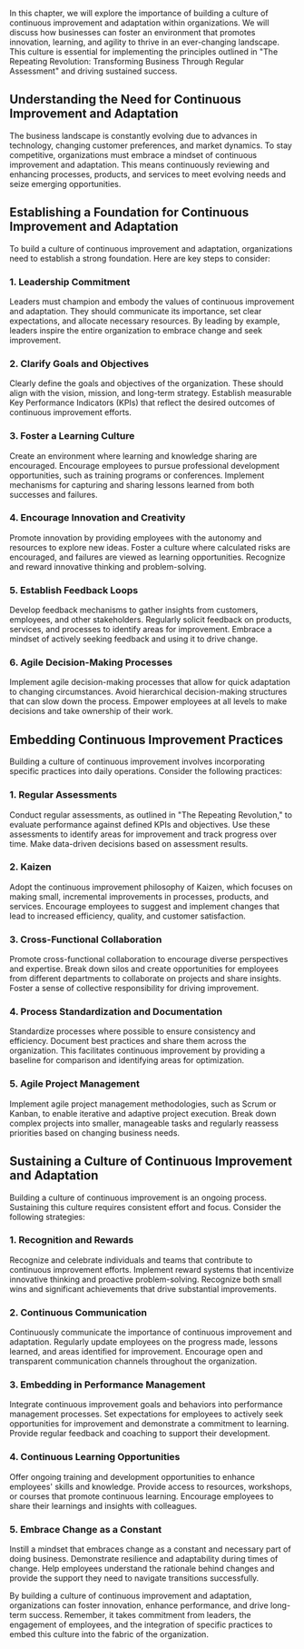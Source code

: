 
In this chapter, we will explore the importance of building a culture of continuous improvement and adaptation within organizations. We will discuss how businesses can foster an environment that promotes innovation, learning, and agility to thrive in an ever-changing landscape. This culture is essential for implementing the principles outlined in "The Repeating Revolution: Transforming Business Through Regular Assessment" and driving sustained success.

**Understanding the Need for Continuous Improvement and Adaptation**
--------------------------------------------------------------------

The business landscape is constantly evolving due to advances in technology, changing customer preferences, and market dynamics. To stay competitive, organizations must embrace a mindset of continuous improvement and adaptation. This means continuously reviewing and enhancing processes, products, and services to meet evolving needs and seize emerging opportunities.

**Establishing a Foundation for Continuous Improvement and Adaptation**
-----------------------------------------------------------------------

To build a culture of continuous improvement and adaptation, organizations need to establish a strong foundation. Here are key steps to consider:

### **1. Leadership Commitment**

Leaders must champion and embody the values of continuous improvement and adaptation. They should communicate its importance, set clear expectations, and allocate necessary resources. By leading by example, leaders inspire the entire organization to embrace change and seek improvement.

### **2. Clarify Goals and Objectives**

Clearly define the goals and objectives of the organization. These should align with the vision, mission, and long-term strategy. Establish measurable Key Performance Indicators (KPIs) that reflect the desired outcomes of continuous improvement efforts.

### **3. Foster a Learning Culture**

Create an environment where learning and knowledge sharing are encouraged. Encourage employees to pursue professional development opportunities, such as training programs or conferences. Implement mechanisms for capturing and sharing lessons learned from both successes and failures.

### **4. Encourage Innovation and Creativity**

Promote innovation by providing employees with the autonomy and resources to explore new ideas. Foster a culture where calculated risks are encouraged, and failures are viewed as learning opportunities. Recognize and reward innovative thinking and problem-solving.

### **5. Establish Feedback Loops**

Develop feedback mechanisms to gather insights from customers, employees, and other stakeholders. Regularly solicit feedback on products, services, and processes to identify areas for improvement. Embrace a mindset of actively seeking feedback and using it to drive change.

### **6. Agile Decision-Making Processes**

Implement agile decision-making processes that allow for quick adaptation to changing circumstances. Avoid hierarchical decision-making structures that can slow down the process. Empower employees at all levels to make decisions and take ownership of their work.

**Embedding Continuous Improvement Practices**
----------------------------------------------

Building a culture of continuous improvement involves incorporating specific practices into daily operations. Consider the following practices:

### **1. Regular Assessments**

Conduct regular assessments, as outlined in "The Repeating Revolution," to evaluate performance against defined KPIs and objectives. Use these assessments to identify areas for improvement and track progress over time. Make data-driven decisions based on assessment results.

### **2. Kaizen**

Adopt the continuous improvement philosophy of Kaizen, which focuses on making small, incremental improvements in processes, products, and services. Encourage employees to suggest and implement changes that lead to increased efficiency, quality, and customer satisfaction.

### **3. Cross-Functional Collaboration**

Promote cross-functional collaboration to encourage diverse perspectives and expertise. Break down silos and create opportunities for employees from different departments to collaborate on projects and share insights. Foster a sense of collective responsibility for driving improvement.

### **4. Process Standardization and Documentation**

Standardize processes where possible to ensure consistency and efficiency. Document best practices and share them across the organization. This facilitates continuous improvement by providing a baseline for comparison and identifying areas for optimization.

### **5. Agile Project Management**

Implement agile project management methodologies, such as Scrum or Kanban, to enable iterative and adaptive project execution. Break down complex projects into smaller, manageable tasks and regularly reassess priorities based on changing business needs.

**Sustaining a Culture of Continuous Improvement and Adaptation**
-----------------------------------------------------------------

Building a culture of continuous improvement is an ongoing process. Sustaining this culture requires consistent effort and focus. Consider the following strategies:

### **1. Recognition and Rewards**

Recognize and celebrate individuals and teams that contribute to continuous improvement efforts. Implement reward systems that incentivize innovative thinking and proactive problem-solving. Recognize both small wins and significant achievements that drive substantial improvements.

### **2. Continuous Communication**

Continuously communicate the importance of continuous improvement and adaptation. Regularly update employees on the progress made, lessons learned, and areas identified for improvement. Encourage open and transparent communication channels throughout the organization.

### **3. Embedding in Performance Management**

Integrate continuous improvement goals and behaviors into performance management processes. Set expectations for employees to actively seek opportunities for improvement and demonstrate a commitment to learning. Provide regular feedback and coaching to support their development.

### **4. Continuous Learning Opportunities**

Offer ongoing training and development opportunities to enhance employees' skills and knowledge. Provide access to resources, workshops, or courses that promote continuous learning. Encourage employees to share their learnings and insights with colleagues.

### **5. Embrace Change as a Constant**

Instill a mindset that embraces change as a constant and necessary part of doing business. Demonstrate resilience and adaptability during times of change. Help employees understand the rationale behind changes and provide the support they need to navigate transitions successfully.

By building a culture of continuous improvement and adaptation, organizations can foster innovation, enhance performance, and drive long-term success. Remember, it takes commitment from leaders, the engagement of employees, and the integration of specific practices to embed this culture into the fabric of the organization.
